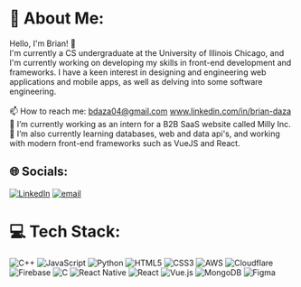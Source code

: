 # 💫 About Me:
Hello, I'm Brian! 👋<br>I'm currently a CS undergraduate at the University of Illinois Chicago, and I'm currently working on developing my skills in front-end development and frameworks. I have a keen interest in designing and engineering web applications and mobile apps, as well as delving into some software engineering.<br><br>📫 How to reach me: bdaza04@gmail.com www.linkedin.com/in/brian-daza<br>🔭 I’m currently working as an intern for a B2B SaaS website called Milly Inc. <br>🌱 I’m also currently learning databases, web and data api's, and working with modern front-end frameworks such as VueJS and React.


## 🌐 Socials:
[![LinkedIn](https://img.shields.io/badge/LinkedIn-%230077B5.svg?logo=linkedin&logoColor=white)](https://linkedin.com/in/brian-daza) [![email](https://img.shields.io/badge/Email-D14836?logo=gmail&logoColor=white)](mailto:bdaza04@gmail.com) 

# 💻 Tech Stack:
![C++](https://img.shields.io/badge/c++-%2300599C.svg?style=for-the-badge&logo=c%2B%2B&logoColor=white) ![JavaScript](https://img.shields.io/badge/javascript-%23323330.svg?style=for-the-badge&logo=javascript&logoColor=%23F7DF1E) ![Python](https://img.shields.io/badge/python-3670A0?style=for-the-badge&logo=python&logoColor=ffdd54) ![HTML5](https://img.shields.io/badge/html5-%23E34F26.svg?style=for-the-badge&logo=html5&logoColor=white) ![CSS3](https://img.shields.io/badge/css3-%231572B6.svg?style=for-the-badge&logo=css3&logoColor=white) ![AWS](https://img.shields.io/badge/AWS-%23FF9900.svg?style=for-the-badge&logo=amazon-aws&logoColor=white) ![Cloudflare](https://img.shields.io/badge/Cloudflare-F38020?style=for-the-badge&logo=Cloudflare&logoColor=white) ![Firebase](https://img.shields.io/badge/firebase-%23039BE5.svg?style=for-the-badge&logo=firebase) ![C](https://img.shields.io/badge/c-%2300599C.svg?style=for-the-badge&logo=c&logoColor=white) ![React Native](https://img.shields.io/badge/react_native-%2320232a.svg?style=for-the-badge&logo=react&logoColor=%2361DAFB) ![React](https://img.shields.io/badge/react-%2320232a.svg?style=for-the-badge&logo=react&logoColor=%2361DAFB) ![Vue.js](https://img.shields.io/badge/vue.js-%2335495e.svg?style=for-the-badge&logo=vuedotjs&logoColor=%234FC08D) ![MongoDB](https://img.shields.io/badge/MongoDB-%234ea94b.svg?style=for-the-badge&logo=mongodb&logoColor=white) ![Figma](https://img.shields.io/badge/figma-%23F24E1E.svg?style=for-the-badge&logo=figma&logoColor=white)
<!--# 📊 GitHub Stats:
![](https://github-readme-stats.vercel.app/api?username=bdaza3&theme=dark&hide_border=false&include_all_commits=false&count_private=false)<br/>
![](https://nirzak-streak-stats.vercel.app/?user=bdaza3&theme=dark&hide_border=false)<br/>
![](https://github-readme-stats.vercel.app/api/top-langs/?username=bdaza3&theme=dark&hide_border=false&include_all_commits=false&count_private=false&layout=compact)

---
[![](https://visitcount.itsvg.in/api?id=bdaza3&icon=0&color=0)](https://visitcount.itsvg.in)

<!-- Proudly created with GPRM ( https://gprm.itsvg.in ) -->
